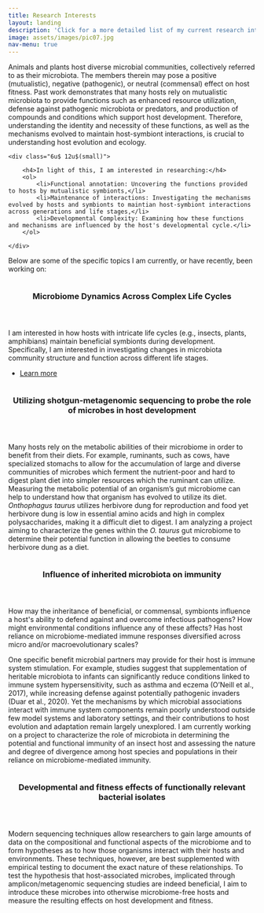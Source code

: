 ```yaml
---
title: Research Interests
layout: landing
description: 'Click for a more detailed list of my current research interests.'
image: assets/images/pic07.jpg
nav-menu: true
---
```


<!-- Main -->
<div id="main">

<!-- One -->
<section id="one">
	<div class="inner">
		<p>

Animals and plants host diverse microbial communities, collectively referred to as their microbiota. The members therein may pose a positive (mutualistic), negative (pathogenic), or neutral (commensal) effect on host fitness. Past work demonstrates that many hosts rely on mutualistic microbiota to provide functions such as enhanced resource utilization, defense against pathogenic microbiota or predators, and production of compounds and conditions which support host development. Therefore, understanding the identity and necessity of these functions, as well as the mechanisms evolved to maintain host-symbiont interactions, is crucial to understanding host evolution and ecology.

	<div class="6u$ 12u$(small)">

		<h4>In light of this, I am interested in researching:</h4>
		<ol>
			<li>Functional annotation: Uncovering the functions provided to hosts by mutualistic symbionts,</li>
			<li>Maintenance of interactions: Investigating the mechanisms evolved by hosts and symbionts to maintian host-symbiont interactions across generations and life stages,</li>
			<li>Developmental Complexity: Examining how these functions and mechanisms are influenced by the host's developmental cycle.</li>
		</ol>

	</div>
Below are some of the specific topics I am currently, or have recently, been working on:
</p>
	</div>
</section>

<!-- Two -->
<section id="two" class="spotlights">
	<section>
		<a href="interests/dynamics.html" class="image">
			<img src="{% link assets/images/circle_graph.jpg %}" alt="" data-position="center center" />
		</a>
		<div class="content">
			<div class="inner">
				<header class="major">
					<h3>Microbiome Dynamics Across Complex Life Cycles</h3>
				</header>
				<p>I am interested in how hosts with intricate life cycles (e.g., insects, plants, amphibians) maintain beneficial symbionts during development. Specifically, I am interested in investigating changes in microbiota community structure and function across different life stages. </p>
				<ul class="actions">
					<li><a href="interests/dynamics.html" class="button">Learn more</a></li>
				</ul>
			</div>
		</div>
	</section>
	<section>
		<a class="image">
			<img src="{% link assets/images/pic09.jpg %}" alt="" data-position="top center" />
		</a>
		<div class="content">
			<div class="inner">
				<header class="major">
					<h3>Utilizing shotgun-metagenomic sequencing to probe the role of microbes in host development</h3>
				</header>
				<p>Many hosts rely on the metabolic abilities of their microbiome in order to benefit from their diets. For example, ruminants, such as cows, have specialized stomachs to allow for the accumulation of large and diverse communities of microbes which ferment the nutrient-poor and hard to digest plant diet into simpler resources which the ruminant can utilize. Measuring the metabolic potential of an organism’s gut microbiome can help to understand how that organism has evolved to utilize its diet. <i>Onthophagus taurus</i> utilizes herbivore dung for reproduction and food yet herbivore dung is low in essential amino acids and high in complex polysaccharides, making it a difficult diet to digest. I am analyzing a project aiming to characterize the genes within the <i>O. taurus</i> gut microbiome to determine their potential function in allowing the beetles to consume herbivore dung as a diet.</p>
			</div>
		</div>
	</section>
	<section>
		<a class="image">
			<img src="{% link assets/images/pic10.jpg %}" alt="" data-position="25% 25%" />
		</a>
		<div class="content">
			<div class="inner">
				<header class="major">
					<h3>Influence of inherited microbiota on immunity</h3>
				</header>
				<p>How may the inheritance of beneficial, or commensal, symbionts influence a host's ability to defend against and overcome infectious pathogens? How might environmental conditions influence any of these affects? Has host reliance on microbiome-mediated immune responses diversified across micro and/or macroevolutionary scales?
				<div>
				One specific benefit microbial partners may provide for their host is immune system stimulation. For example, studies suggest that supplementation of heritable microbiota to infants can significantly reduce conditions linked to immune system hypersensitivity, such as asthma and eczema (O’Neill et al., 2017), while increasing defense against potentially pathogenic invaders (Duar et al., 2020). Yet the mechanisms by which microbial associations interact with immune system components remain poorly understood outside few model systems and laboratory settings, and their contributions to host evolution and adaptation remain largely unexplored. I am currently working on a project to characterize the role of microbiota in determining the potential and functional immunity of an insect host and assessing the nature and degree of divergence among host species and populations in their reliance on microbiome-mediated immunity.
				</p>
			</div>
		</div>
	</section>
		<section>
		<a class="image">
			<img src="{% link assets/images/pic09.jpg %}" alt="" data-position="top center" />
		</a>
		<div class="content">
			<div class="inner">
				<header class="major">
					<h3>Developmental and fitness effects of functionally relevant bacterial isolates</h3>
				</header>
				<p>Modern sequencing techniques allow researchers to gain large amounts of data on the compositional and functional aspects of the microbiome and to form hypotheses as to how those organisms interact with their hosts and environments. These techniques, however, are best supplemented with empirical testing to document the exact nature of these relationships. To test the hypothesis that host-associated microbes, implicated through amplicon/metagenomic sequencing studies are indeed beneficial, I aim to introduce these microbes into otherwise microbiome-free hosts and measure the resulting effects on host development and fitness.</p> 
			</div>
		</div>
	</section>
</section>
